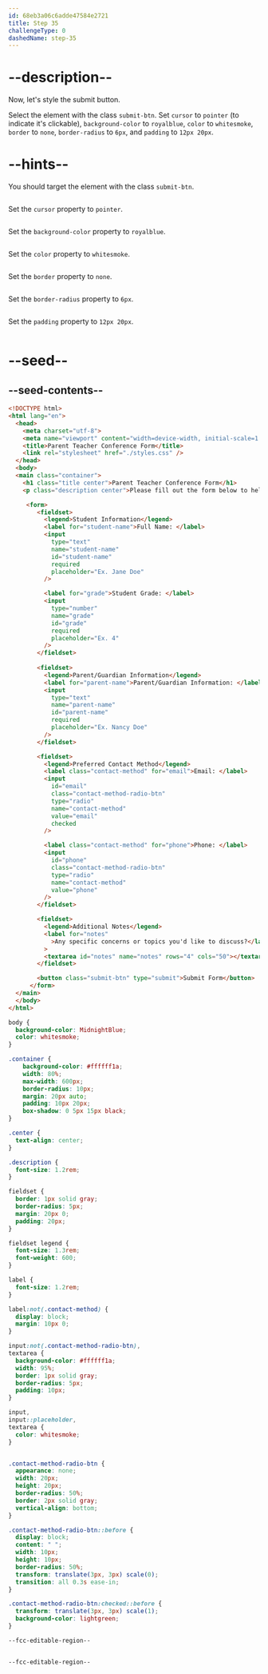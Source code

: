 ```yaml
---
id: 68eb3a06c6adde47584e2721
title: Step 35
challengeType: 0
dashedName: step-35
---
```


# --description--

Now, let's style the submit button.

Select the element with the class `submit-btn`. Set `cursor` to `pointer` (to indicate it's clickable), `background-color` to `royalblue`, `color` to `whitesmoke`, `border` to `none`, `border-radius` to `6px`, and `padding` to `12px 20px`.

# --hints--

You should target the element with the class `submit-btn`.

```js

```

Set the `cursor` property to `pointer`.

```js

```

Set the `background-color` property to `royalblue`.

```js

```

Set the `color` property to `whitesmoke`.

```js

```

Set the `border` property to `none`.

```js

```

Set the `border-radius` property to `6px`.

```js

```

Set the `padding` property to `12px 20px`.

```js

```

# --seed--

## --seed-contents--

```html
<!DOCTYPE html>
<html lang="en">
  <head>
    <meta charset="utf-8">
    <meta name="viewport" content="width=device-width, initial-scale=1.0">
    <title>Parent Teacher Conference Form</title>
    <link rel="stylesheet" href="./styles.css" />
  </head>
  <body>
  <main class="container">
    <h1 class="title center">Parent Teacher Conference Form</h1>
    <p class="description center">Please fill out the form below to help schedule your parent-teacher conference.</p>

     <form>
        <fieldset>
          <legend>Student Information</legend>
          <label for="student-name">Full Name: </label>
          <input
            type="text"
            name="student-name"
            id="student-name"
            required
            placeholder="Ex. Jane Doe"
          />

          <label for="grade">Student Grade: </label>
          <input
            type="number"
            name="grade"
            id="grade"
            required
            placeholder="Ex. 4"
          />
        </fieldset>
        
        <fieldset>
          <legend>Parent/Guardian Information</legend>
          <label for="parent-name">Parent/Guardian Information: </label>
          <input
            type="text"
            name="parent-name"
            id="parent-name"
            required
            placeholder="Ex. Nancy Doe"
          />
        </fieldset>

        <fieldset>
          <legend>Preferred Contact Method</legend>
          <label class="contact-method" for="email">Email: </label>
          <input
            id="email"
            class="contact-method-radio-btn"
            type="radio"
            name="contact-method"
            value="email"
            checked
          />

          <label class="contact-method" for="phone">Phone: </label>
          <input
            id="phone"
            class="contact-method-radio-btn"
            type="radio"
            name="contact-method"
            value="phone"
          />
        </fieldset>

        <fieldset>
          <legend>Additional Notes</legend>
          <label for="notes"
            >Any specific concerns or topics you'd like to discuss?</label
          >
          <textarea id="notes" name="notes" rows="4" cols="50"></textarea>
        </fieldset>

        <button class="submit-btn" type="submit">Submit Form</button>
      </form>
  </main>
  </body>
</html>
```

```css
body {
  background-color: MidnightBlue;
  color: whitesmoke;
}

.container {
    background-color: #ffffff1a;
    width: 80%;
    max-width: 600px;
    border-radius: 10px;
    margin: 20px auto;
    padding: 10px 20px;
    box-shadow: 0 5px 15px black;  
}

.center {
  text-align: center;
}

.description {
  font-size: 1.2rem;
}

fieldset {
  border: 1px solid gray;
  border-radius: 5px;
  margin: 20px 0;
  padding: 20px;
}

fieldset legend {
  font-size: 1.3rem;
  font-weight: 600;
}

label {
  font-size: 1.2rem;
}

label:not(.contact-method) {
  display: block;
  margin: 10px 0;
}

input:not(.contact-method-radio-btn),
textarea {
  background-color: #ffffff1a;
  width: 95%;
  border: 1px solid gray;
  border-radius: 5px;
  padding: 10px;
}

input,
input::placeholder,
textarea {
  color: whitesmoke;
}


.contact-method-radio-btn {
  appearance: none;
  width: 20px;
  height: 20px;
  border-radius: 50%;
  border: 2px solid gray;
  vertical-align: bottom;
}

.contact-method-radio-btn::before {
  display: block;
  content: " ";
  width: 10px;
  height: 10px;
  border-radius: 50%;
  transform: translate(3px, 3px) scale(0);
  transition: all 0.3s ease-in;
}

.contact-method-radio-btn:checked::before {
  transform: translate(3px, 3px) scale(1);
  background-color: lightgreen;
}

--fcc-editable-region--


--fcc-editable-region--
```

